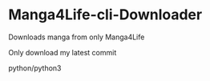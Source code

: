 # Manga4Life-cli-Downloader
Downloads manga from only Manga4Life

Only download my latest commit

python/python3 <latest commit>
